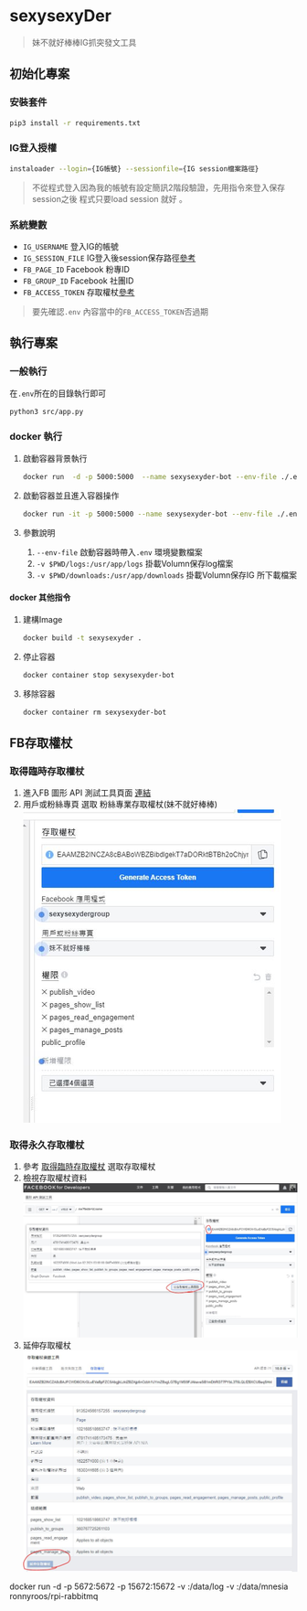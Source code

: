 # sexysexyDer 
> 妹不就好棒棒IG抓突發文工具


## 初始化專案
### 安裝套件
```bash
pip3 install -r requirements.txt
```
### IG登入授權
```bash
instaloader --login={IG帳號} --sessionfile={IG session檔案路徑}
```
> 不從程式登入因為我的帳號有設定簡訊2階段驗證，先用指令來登入保存session之後 程式只要load session 就好 。

### 系統變數
- `IG_USERNAME` 登入IG的帳號
- `IG_SESSION_FILE`  IG登入後session保存路徑[參考](#IG登入授權) 
- `FB_PAGE_ID` Facebook 粉專ID
- `FB_GROUP_ID` Facebook 社團ID
- `FB_ACCESS_TOKEN` 存取權杖[參考](#FB存取權杖) 
> 要先確認`.env` 內容當中的`FB_ACCESS_TOKEN`否過期


## 執行專案

### 一般執行
在`.env`所在的目錄執行即可
```bash
python3 src/app.py
```

### docker 執行
1. 啟動容器背景執行
    ```bash
    docker run  -d -p 5000:5000  --name sexysexyder-bot --env-file ./.env -v $PWD/logs:/usr/app/logs -v $PWD/downloads:/usr/app/downloads sexysexyder
    ```

2. 啟動容器並且進入容器操作
    ```bash
    docker run -it -p 5000:5000 --name sexysexyder-bot --env-file ./.env -v $PWD/logs:/usr/app/logs -v $PWD/downloads:/usr/app/downloads sexysexyder /bin/bash
    ```
3. 參數說明
    1. `--env-file` 啟動容器時帶入`.env` 環境變數檔案
    2. `-v $PWD/logs:/usr/app/logs` 掛載Volumn保存log檔案
    3. `-v $PWD/downloads:/usr/app/downloads` 掛載Volumn保存IG 所下載檔案
#### docker 其他指令
1. 建構Image
    ```bash
    docker build -t sexysexyder .
    ```
2. 停止容器
    ```bash
    docker container stop sexysexyder-bot
    ``` 
2. 移除容器
    ```bash
    docker container rm sexysexyder-bot 
    ``` 



## FB存取權杖
### 取得臨時存取權杖
1. 進入FB 圖形 API 測試工具頁面 [連結](https://developers.facebook.com/tools/explorer/913524566157255/)
2. 用戶或粉絲專頁 選取 粉絲專業存取權杖(妹不就好棒棒)<br>![Alt text](document/存取權杖.JPG)


### 取得永久存取權杖
1. 參考  [取得臨時存取權杖](#取得臨時存取權杖) 選取存取權杖
2. 檢視存取權杖資料 <br>![Alt text](document/長期存取權杖1.JPG)
3. 延伸存取權杖<br>![Alt text](document/長期存取權杖2.JPG)



docker run -d -p 5672:5672 -p 15672:15672 -v <log-dir>:/data/log -v <data-dir>:/data/mnesia ronnyroos/rpi-rabbitmq